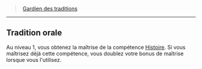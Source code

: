 ﻿---
!GenericItem
Name: Tradition orale
Id: cleric_traditions_hd.md#tradition-orale
ParentLink: cleric_traditions_hd.md#gardien-des-traditions
ParentName: Gardien des traditions
NameLevel: 2
Attributes:
  Name: Tradition orale
  Markdown: >+
    ## <!--Name-->Tradition orale<!--/Name-->


    Au niveau 1, vous obtenez la maîtrise de la compétence [Histoire](hd_abilities_intelligence_histoire.md). Si vous maîtrisez déjà cette compétence, vous doublez votre bonus de maîtrise lorsque vous l'utilisez.

AttributesDictionary: >+
  Name: Tradition orale

  Markdown: >+

    ## <!--Name-->Tradition orale<!--/Name-->





    Au niveau 1, vous obtenez la maîtrise de la compétence [Histoire](hd_abilities_intelligence_histoire.md). Si vous maîtrisez déjà cette compétence, vous doublez votre bonus de maîtrise lorsque vous l'utilisez.



---
> [Gardien des traditions](hd_cleric_traditions.md)

---

## Tradition orale

Au niveau 1, vous obtenez la maîtrise de la compétence [Histoire](hd_abilities_intelligence_histoire.md). Si vous maîtrisez déjà cette compétence, vous doublez votre bonus de maîtrise lorsque vous l'utilisez.

